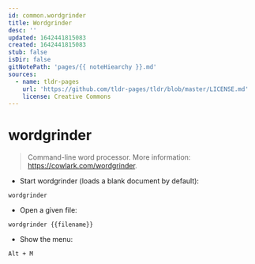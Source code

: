 ```yaml
---
id: common.wordgrinder
title: Wordgrinder
desc: ''
updated: 1642441815083
created: 1642441815083
stub: false
isDir: false
gitNotePath: 'pages/{{ noteHiearchy }}.md'
sources:
  - name: tldr-pages
    url: 'https://github.com/tldr-pages/tldr/blob/master/LICENSE.md'
    license: Creative Commons
---
```

# wordgrinder

> Command-line word processor.
> More information: <https://cowlark.com/wordgrinder>.

- Start wordgrinder (loads a blank document by default):

`wordgrinder`

- Open a given file:

`wordgrinder {{filename}}`

- Show the menu:

`Alt + M`

